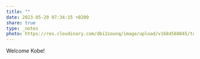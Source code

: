 ```yaml
---
title: ""
date: 2023-05-20 07:34:15 +0200
share: true
type: _notes
photo: https://res.cloudinary.com/dbi2zounq/image/upload/v1684560845/tdbpxe9suu93vmbocbyd.jpg
---
```

Welcome Kobe!
